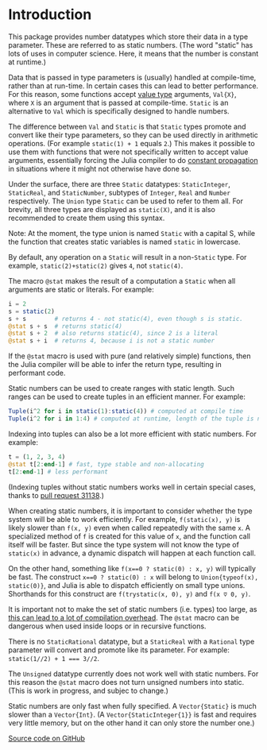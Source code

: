# Introduction

This package provides number datatypes which store their data in a
type parameter. These are referred to as static numbers. (The word
"static" has lots of uses in computer science. Here, it means
that the number is constant at runtime.)

Data that is passed in type parameters is (usually) handled at compile-time,
rather than at run-time. In certain cases this can lead to better performance.
For this reason, some functions accept [value type](https://docs.julialang.org/en/v1/manual/types/index.html#%22Value-types%22-1) arguments, `Val{X}`,
where `X` is an argument that is passed at compile-time.
`Static` is an alternative to `Val` which is specifically
designed to handle numbers.

The difference between `Val` and `Static` is that `Static` types
promote and convert like their type parameters, so they can be used directly in
arithmetic operations. (For example `static(1) + 1` equals `2`.)
This makes it possible to use them with functions that were not specifically
written to accept value arguments, essentially forcing the Julia compiler to do
[constant propagation](https://en.wikipedia.org/wiki/Constant_folding) in
situations where it might not otherwise have done so.

Under the surface, there are three `Static` datatypes: `StaticInteger`,
`StaticReal`, and `StaticNumber`, subtypes of `Integer`, `Real` and `Number`
respectively. The `Union` type `Static` can be used to refer to them all.
For brevity, all three types are displayed as `static(X)`, and it is also
recommended to create them using this syntax.

Note: At the moment, the type union is named `Static` with a capital S, while the function
that creates static variables is named `static` in lowercase.

By default, any operation on a `Static` will result in a non-`Static` type.
For example, `static(2)+static(2)` gives `4`, not `static(4)`.

The macro `@stat` makes the result of a computation a `Static` when all arguments are static
or literals. For example:
```julia
i = 2
s = static(2)
s + s        # returns 4 - not static(4), even though s is static.
@stat s + s  # returns static(4)
@stat s + 2  # also returns static(4), since 2 is a literal
@stat s + i  # returns 4, because i is not a static number
```

If the `@stat` macro is used with pure (and relatively simple) functions, then the Julia
compiler will be able to infer the return type, resulting in performant code.

Static numbers can be used to create ranges with static length. Such ranges can be used to
create tuples in an efficient manner. For example:
```julia
Tuple(i^2 for i in static(1):static(4)) # computed at compile time
Tuple(i^2 for i in 1:4) # computed at runtime, length of the tuple is not inferred (as of Julia 1.3.1).
```

Indexing into tuples can also be a lot more efficient with static numbers. For example:
```julia
t = (1, 2, 3, 4)
@stat t[2:end-1] # fast, type stable and non-allocating
t[2:end-1] # less performant
```
(Indexing tuples without static numbers works well in certain special cases, thanks to [pull request 31138](https://github.com/JuliaLang/julia/pull/31138).)

When creating static numbers, it is important to consider whether the type
system will be able to work efficiently. For example, `f(static(x), y)` is
likely slower than `f(x, y)` even when called repeatedly with the same `x`.
A specialized method of `f` is created for this value of `x`, and the function
call itself will be faster. But since the type system will not know the type
of `static(x)` in advance, a dynamic dispatch will happen at each function call.

On the other hand, something like `f(x==0 ? static(0) : x, y)` will typically be
fast. The construct `x==0 ? static(0) : x` will belong to `Union{typeof(x), static(0)}`,
and Julia is able to dispatch efficiently on small type unions.
Shorthands for this construct are `f(trystatic(x, 0), y)` and `f(x ⩢ 0, y)`.

It is important not to make the set of static numbers (i.e. types) too large,
as [this can lead to a lot of compilation overhead](https://docs.julialang.org/en/v1/manual/performance-tips/index.html#The-dangers-of-abusing-multiple-dispatch-(aka,-more-on-types-with-values-as-parameters)-1).
The `@stat` macro can be dangerous when used inside loops or in recursive functions.

There is no `StaticRational` datatype, but a `StaticReal` with a
`Rational` type parameter will convert and promote like its parameter.
For example: `static(1//2) + 1 === 3//2`.

The `Unsigned` datatype currently does not work well with static numbers.
For this reason  the `@stat` macro does not turn unsigned numbers into static.
(This is work in progress, and subjec to change.)

Static numbers are only fast when fully specified. A `Vector{Static}`
is much slower than a `Vector{Int}`.
(A `Vector{StaticInteger{1}}` is fast and requires very little memory,
but on the other hand it can only store the number one.)

[Source code on GitHub](https://github.com/perrutquist/StaticNumbers.jl)
